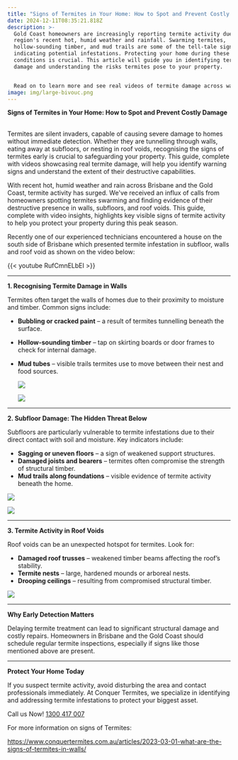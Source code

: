 ```yaml
---
title: "Signs of Termites in Your Home: How to Spot and Prevent Costly Damage "
date: 2024-12-11T08:35:21.818Z
description: >-
  Gold Coast homeowners are increasingly reporting termite activity due to the
  region's recent hot, humid weather and rainfall. Swarming termites,
  hollow-sounding timber, and mud trails are some of the tell-tale signs
  indicating potential infestations. Protecting your home during these
  conditions is crucial. This article will guide you in identifying termite
  damage and understanding the risks termites pose to your property.


  Read on to learn more and see real videos of termite damage across walls, subfloors, and roof voids, helping you stay vigilant this termite season.
image: img/large-bivouc.png
---
```

**Signs of Termites in Your Home: How to Spot and Prevent Costly Damage**

\
Termites are silent invaders, capable of causing severe damage to homes without immediate detection. Whether they are tunnelling through walls, eating away at subfloors, or nesting in roof voids, recognising the signs of termites early is crucial to safeguarding your property. This guide, complete with videos showcasing real termite damage, will help you identify warning signs and understand the extent of their destructive capabilities.

With recent hot, humid weather and rain across Brisbane and the Gold Coast, termite activity has surged. We've received an influx of calls from homeowners spotting termites swarming and finding evidence of their destructive presence in walls, subfloors, and roof voids. This guide, complete with video insights, highlights key visible signs of termite activity to help you protect your property during this peak season.            

Recently one of our experienced technicians encountered a house on the south side of Brisbane which presented termite infestation in subfloor, walls and roof void as shown on the video below:

{{< youtube RufCmnELbEI >}}

- - -

**1. Recognising Termite Damage in Walls**

Termites often target the walls of homes due to their proximity to moisture and timber. Common signs include:

* **Bubbling or cracked paint** – a result of termites tunnelling beneath the surface.
* **Hollow-sounding timber** – tap on skirting boards or door frames to check for internal damage.
* **Mud tubes** – visible trails termites use to move between their nest and food sources.

  ![](img/termite-mud-lead-in-bathroom.png)

  ![](img/large-bivouc.png)

- - -

**2. Subfloor Damage: The Hidden Threat Below**

Subfloors are particularly vulnerable to termite infestations due to their direct contact with soil and moisture. Key indicators include:

* **Sagging or uneven floors** – a sign of weakened support structures.
* **Damaged joists and bearers** – termites often compromise the strength of structural timber.
* **Mud trails along foundations** – visible evidence of termite activity beneath the home.

![](img/termite-mud-lead-on-subfloor-wall.png)

![](img/termite-damage-on-subfloor.png)

- - -

**3. Termite Activity in Roof Voids**

Roof voids can be an unexpected hotspot for termites. Look for:

* **Damaged roof trusses** – weakened timber beams affecting the roof’s stability.
* **Termite nests** – large, hardened mounds or arboreal nests.
* **Drooping ceilings** – resulting from compromised structural timber.

![](img/heading-4-.png)

- - -

**Why Early Detection Matters**

Delaying termite treatment can lead to significant structural damage and costly repairs. Homeowners in Brisbane and the Gold Coast should schedule regular termite inspections, especially if signs like those mentioned above are present.

- - -

**Protect Your Home Today**

If you suspect termite activity, avoid disturbing the area and contact professionals immediately. At Conquer Termites, we specialize in identifying and addressing termite infestations to protect your biggest asset.

Call us Now! [1300 417 007](tel:1300417007)

For more information on signs of Termites: 

<https://www.conquertermites.com.au/articles/2023-03-01-what-are-the-signs-of-termites-in-walls/>